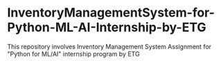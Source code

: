 # InventoryManagementSystem-for-Python-ML-AI-Internship-by-ETG
This repository involves Inventory Management System Assignment for "Python for ML/AI" internship program by ETG
